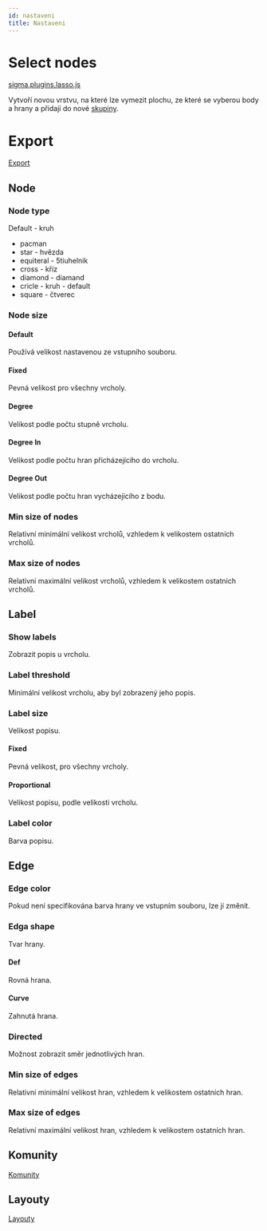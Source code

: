 ```yaml
---
id: nastaveni
title: Nastaveni
---
```


# Select nodes

[sigma.plugins.lasso.js](https://github.com/s0md3v/Quark/tree/master/libs/plugins/sigma.plugins.lasso)

Vytvoří novou vrstvu, na které lze vymezit plochu, ze které se vyberou body a hrany a přidají do nové [skupiny](skupiny.md).

# Export

[Export](export.md)

## Node

### Node type

Default - kruh

- pacman
- star - hvězda
- equiteral - 5tiuhelnik
- cross - kříz
- diamond - diamand
- cricle - kruh - default
- square - čtverec

### Node size

#### Default

Používá velikost nastavenou ze vstupního souboru.

#### Fixed

Pevná velikost pro všechny vrcholy.

#### Degree

Velikost podle počtu stupně vrcholu.

#### Degree In

Velikost podle počtu hran přicházejícího do vrcholu.


#### Degree Out

Velikost podle počtu hran vycházejícího z bodu.

### Min size of nodes

Relativní minimální velikost vrcholů, vzhledem k velikostem ostatních vrcholů.

### Max size of nodes

Relativní maximální velikost vrcholů, vzhledem k velikostem ostatních vrcholů.

## Label

### Show labels

Zobrazit popis u vrcholu.

### Label threshold

Minimální velikost vrcholu, aby byl zobrazený jeho popis.

### Label size

Velikost popisu.

#### Fixed

Pevná velikost, pro všechny vrcholy.

#### Proportional

Velikost popisu, podle velikosti vrcholu.

### Label color

Barva popisu.

## Edge

### Edge color

Pokud není specifikována barva hrany ve vstupním souboru, lze jí změnit.

### Edga shape

Tvar hrany.

#### Def

Rovná hrana.

#### Curve

Zahnutá hrana.

### Directed

Možnost zobrazit směr jednotlivých hran.

### Min size of edges

Relativní minimální velikost hran, vzhledem k velikostem ostatních hran.

### Max size of edges

Relativní maximální velikost hran, vzhledem k velikostem ostatních hran.

## Komunity

[Komunity](louvain.md)

## Layouty

[Layouty](forceatlas2.md)